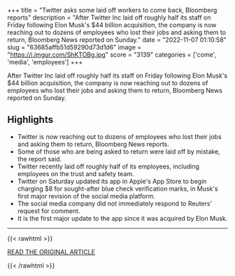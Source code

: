 +++
title = "Twitter asks some laid off workers to come back, Bloomberg reports"
description = "After Twitter Inc laid off roughly half its staff on Friday following Elon Musk's $44 billion acquisition, the company is now reaching out to dozens of employees who lost their jobs and asking them to return, Bloomberg News reported on Sunday."
date = "2022-11-07 01:10:58"
slug = "63685affb51d59290d73d1d6"
image = "https://i.imgur.com/ShKTOBg.jpg"
score = "3139"
categories = ['come', 'media', 'employees']
+++

After Twitter Inc laid off roughly half its staff on Friday following Elon Musk's $44 billion acquisition, the company is now reaching out to dozens of employees who lost their jobs and asking them to return, Bloomberg News reported on Sunday.

## Highlights

- Twitter is now reaching out to dozens of employees who lost their jobs and asking them to return, Bloomberg News reports.
- Some of those who are being asked to return were laid off by mistake, the report said.
- Twitter recently laid off roughly half of its employees, including employees on the trust and safety team.
- Twitter on Saturday updated its app in Apple's App Store to begin charging $8 for sought-after blue check verification marks, in Musk's first major revision of the social media platform.
- The social media company did not immediately respond to Reuters' request for comment.
- It is the first major update to the app since it was acquired by Elon Musk.

---

{{< rawhtml >}}
  <p class="article-category">
    <a target="_blank" href="https://www.reuters.com/technology/twitter-asks-some-laid-off-workers-come-back-bloomberg-news-2022-11-06/">READ THE ORIGINAL ARTICLE</a>
  </p>
{{< /rawhtml >}}
